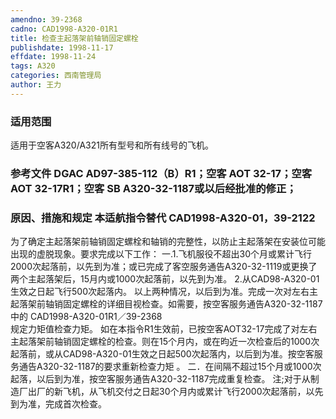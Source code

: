 ```yaml
---
amendno: 39-2368
cadno: CAD1998-A320-01R1
title: 检查主起落架前轴销固定螺栓
publishdate: 1998-11-17
effdate: 1998-11-24
tags: A320
categories: 西南管理局
author: 王力
---
```


### 适用范围 
适用于空客A320/A321所有型号和所有线号的飞机。

<!--more-->
### 参考文件  DGAC AD97-385-112（B）R1；空客 AOT 32-17；空客 AOT 32-17R1；空客 SB A320-32-1187或以后经批准的修正；

### 原因、措施和规定 本适航指令替代 CAD1998-A320-01，39-2122
为了确定主起落架前轴销固定螺栓和轴销的完整性，以防止主起落架在安装位可能出现的虚脱现象。要求完成以下工作：
一.1.飞机服役不超出30个月或累计飞行2000次起落前，以先到为准；或已完成了客空服务通告A320-32-1119或更换了两个主起落架后，15月内或1000次起落前，以先到为准。 
2.从CAD98-A320-01生效之日起飞行500次起落内。 
以上两种情况，以后到为准。完成一次对左右主起落架前轴销固定螺栓的详细目视检查。如需要，按空客服务通告A320-32-1187中的
  CAD1998-A320-01R1／39-2368   
规定力矩值检查力矩。 
如在本指令R1生效前，已按空客AOT32-17完成了对左右主起落架前轴销固定螺栓的检查。则在15个月内，或在昀近一次检查后的1000次起落前，或从CAD98-A320-01生效之日起500次起落内，以后到为准。按空客服务通告A320-32-1187的要求重新检查力矩 。 二．在间隔不超过15个月或1000次起落，以后到为准，按空客服务通告A320-32-1187完成重复检查。 
 注;对于从制造厂出厂的新飞机，从飞机交付之日起30个月内或累计飞行2000次起落前，以先到为准，完成首次检查。 
